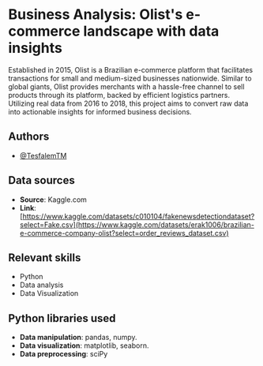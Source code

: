 # Business Analysis: Olist's e-commerce landscape with data insights

Established in 2015, Olist is a Brazilian e-commerce platform that facilitates transactions for small and medium-sized businesses nationwide. Similar to global giants, Olist provides merchants with a hassle-free channel to sell products through its platform, backed by efficient logistics partners. Utilizing real data from 2016 to 2018, this project aims to convert raw data into actionable insights for informed business decisions.

## Authors

- [@TesfalemTM](https://www.github.com/TesfalemTM)

## Data sources
- **Source**: Kaggle.com
- **Link**: [https://www.kaggle.com/datasets/c010104/fakenewsdetectiondataset?select=Fake.csv](https://www.kaggle.com/datasets/erak1006/brazilian-e-commerce-company-olist?select=order_reviews_dataset.csv)

## Relevant skills
- Python 
- Data analysis
- Data Visualization

## Python libraries used
- **Data manipulation**: pandas, numpy. 
- **Data visualization**: matplotlib, seaborn.
- **Data preprocessing**: sciPy
